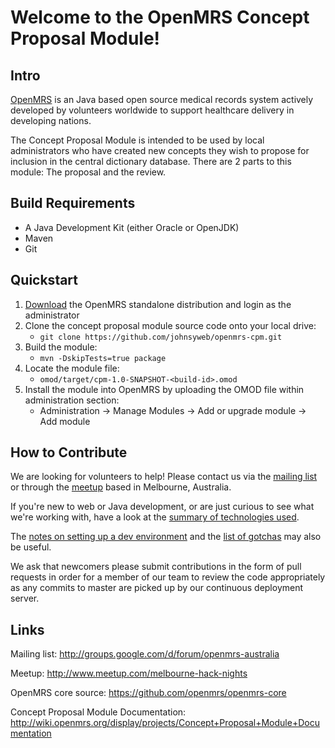 Welcome to the OpenMRS Concept Proposal Module!
===============================================

Intro
-----

[OpenMRS](http://openmrs.org) is an Java based open source medical records system
actively developed by volunteers worldwide to support healthcare delivery in
developing nations.

The Concept Proposal Module is intended to be used by local administrators 
who have created new concepts they wish to propose for inclusion in the central
dictionary database.  There are 2 parts to this module: The proposal and the review.


Build Requirements
------------------

* A Java Development Kit (either Oracle or OpenJDK)
* Maven
* Git


Quickstart
----------

1. [Download](http://openmrs.org/download/) the OpenMRS standalone distribution and login as the administrator
2. Clone the concept proposal module source code onto your local drive:
    * `git clone https://github.com/johnsyweb/openmrs-cpm.git`
3. Build the module:
    * `mvn -DskipTests=true package`
4. Locate the module file:
    * `omod/target/cpm-1.0-SNAPSHOT-<build-id>.omod`
5. Install the module into OpenMRS by uploading the OMOD file within administration section:
    * Administration -> Manage Modules -> Add or upgrade module -> Add module


How to Contribute
-----------------

We are looking for volunteers to help!  Please contact us via the [mailing list](http://groups.google.com/d/forum/openmrs-australia)
or through the [meetup](http://www.meetup.com/melbourne-hack-nights) based in Melbourne, Australia.

If you're new to web or Java development, or are just curious to see what we're working with, have a look at
the [summary of technologies used](https://github.com/johnsyweb/openmrs-cpm/wiki/Resources).

The [notes on setting up a dev environment](https://github.com/johnsyweb/openmrs-cpm/wiki/HowTo) and the [list of gotchas](https://github.com/johnsyweb/openmrs-cpm/wiki/Gotchas) may also be useful.

We ask that newcomers please submit contributions
in the form of pull requests in order for a member of our team to review the code appropriately
as any commits to master are picked up by our continuous deployment server.

Links
-----

Mailing list: http://groups.google.com/d/forum/openmrs-australia

Meetup: http://www.meetup.com/melbourne-hack-nights

OpenMRS core source: https://github.com/openmrs/openmrs-core

Concept Proposal Module Documentation:
http://wiki.openmrs.org/display/projects/Concept+Proposal+Module+Documentation


